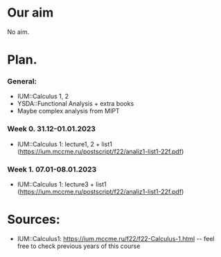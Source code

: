 # Our aim

No aim.


# Plan.

### General:

- IUM::Calculus 1, 2
- YSDA::Functional Analysis + extra books
- Maybe complex analysis from MIPT

### Week 0. 31.12-01.01.2023

- IUM::Calculus 1: lecture1, 2 + list1 (https://ium.mccme.ru/postscript/f22/analiz1-list1-22f.pdf)


### Week 1. 07.01-08.01.2023

- IUM::Calculus 1: lecture3 + list1 (https://ium.mccme.ru/postscript/f22/analiz1-list1-22f.pdf)







# Sources:

- IUM::Calculus1: https://ium.mccme.ru/f22/f22-Calculus-1.html
-- feel free to check previous years of this course
